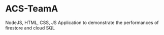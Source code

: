 # ACS-TeamA
NodeJS, HTML, CSS, JS Application to demonstrate the performances of firestore and cloud SQL
